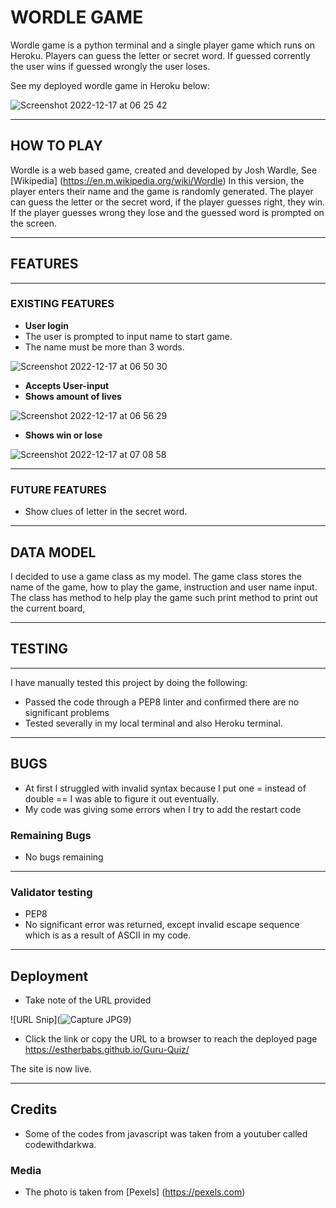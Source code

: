 # WORDLE GAME
Wordle game is a python terminal and a single player game which runs on Heroku.
Players can guess the letter or secret word. If guessed corrently the user wins if guessed
wrongly the user loses.

See my deployed wordle game in Heroku below:

![Screenshot 2022-12-17 at 06 25 42](https://user-images.githubusercontent.com/108898698/208228728-50ecf19c-13aa-43ad-bcd8-0591ed3a8b0e.png)

***

## HOW TO PLAY
Wordle is a web based game, created and developed by Josh Wardle, See [Wikipedia] (https://en.m.wikipedia.org/wiki/Wordle)
In this version, the player enters their name and the game is randomly generated.
The player can guess the letter or the secret word, if the player guesses right, they win. If
the player guesses wrong they lose and the guessed word is prompted on the screen.

***
## FEATURES
***
### EXISTING FEATURES
- __User login__
- The user is prompted to input name to start game.
- The name must be more than 3 words.

![Screenshot 2022-12-17 at 06 50 30](https://user-images.githubusercontent.com/108898698/208229608-a5862680-63bf-44ab-946f-c1de52a12c5b.png)

- __Accepts User-input__
- __Shows amount of lives__

![Screenshot 2022-12-17 at 06 56 29](https://user-images.githubusercontent.com/108898698/208229812-abee9ffd-3b15-4fd4-9851-80820b22cae4.png)

- __Shows win or lose__

![Screenshot 2022-12-17 at 07 08 58](https://user-images.githubusercontent.com/108898698/208230295-a1f27c84-c8e9-44dd-9ae1-5960c83a5d26.png)

***

### FUTURE FEATURES
- Show clues of letter in the secret word.
 
***

## DATA MODEL
I decided to use a game class as my model. The game class stores the name of the game,
how to play the game, instruction and user name input.
The class has method to help play the game such print method to print out the current board, 
***

## TESTING
***
I have manually tested this project by doing the following:

- Passed the code through a PEP8 linter and confirmed there are no significant problems
- Tested severally in my local terminal and also Heroku terminal.

***
## BUGS
- At first I struggled with invalid syntax because I put one = instead of double == I was able to
figure it out eventually.
- My code was giving some errors when I try to add the restart code

### Remaining Bugs
- No bugs remaining
***

### Validator testing
- PEP8
- No significant error was returned, except invalid escape sequence which is as a result
of ASCII in my code.

***
## Deployment



- Take note of the URL provided

![URL Snip](![Capture JPG9](https://user-images.githubusercontent.com/108898698/201040498-50aa4af7-cb70-4e62-9960-fb1cf7cb3e8d.JPG))

- Click the link or copy the URL to a browser to reach the deployed page
https://estherbabs.github.io/Guru-Quiz/

The site is now live.
***
## Credits
- Some of the codes from javascript was taken from a youtuber called codewithdarkwa.


### Media
- The photo is taken from [Pexels] (https://pexels.com)